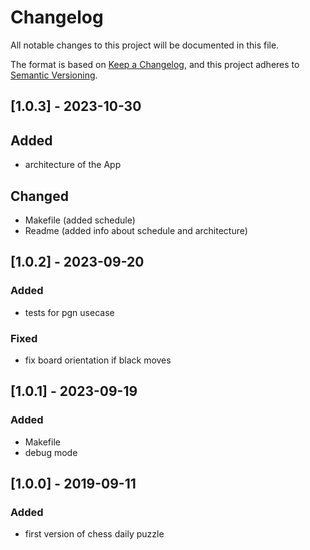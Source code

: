 # Changelog

All notable changes to this project will be documented in this file.

The format is based on [Keep a Changelog](https://keepachangelog.com/en/1.0.0/),
and this project adheres to [Semantic Versioning](https://semver.org/spec/v2.0.0.html).

## [1.0.3] - 2023-10-30

## Added

- architecture of the App

## Changed

- Makefile (added schedule)
- Readme (added info about schedule and architecture)

## [1.0.2] - 2023-09-20

### Added

- tests for pgn usecase

### Fixed

- fix board orientation if black moves

## [1.0.1] - 2023-09-19

### Added

- Makefile
- debug mode

## [1.0.0] - 2019-09-11

### Added

- first version of chess daily puzzle